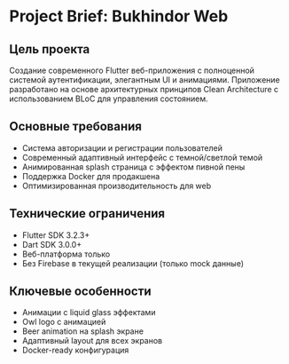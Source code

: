 # Project Brief: Bukhindor Web

## Цель проекта
Создание современного Flutter веб-приложения с полноценной системой аутентификации, элегантным UI и анимациями. Приложение разработано на основе архитектурных принципов Clean Architecture с использованием BLoC для управления состоянием.

## Основные требования
- Система авторизации и регистрации пользователей
- Современный адаптивный интерфейс с темной/светлой темой
- Анимированная splash страница с эффектом пивной пены
- Поддержка Docker для продакшена
- Оптимизированная производительность для web

## Технические ограничения
- Flutter SDK 3.2.3+
- Dart SDK 3.0.0+
- Веб-платформа только
- Без Firebase в текущей реализации (только mock данные)

## Ключевые особенности
- Анимации с liquid glass эффектами
- Owl logo с анимацией
- Beer animation на splash экране
- Адаптивный layout для всех экранов
- Docker-ready конфигурация